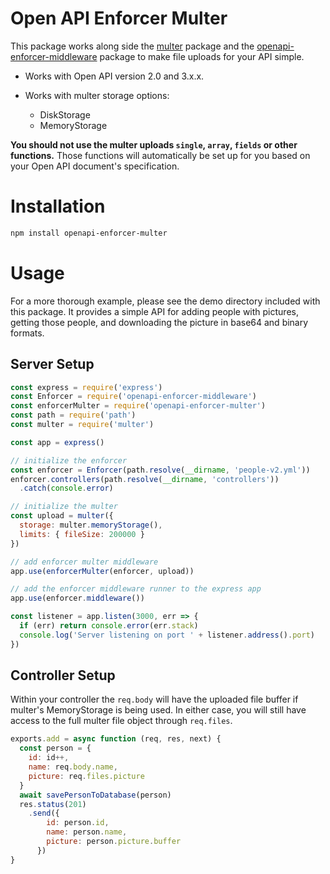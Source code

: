 # Open API Enforcer Multer

This package works along side the [multer](https://www.npmjs.com/package/multer) package and the [openapi-enforcer-middleware](https://www.npmjs.com/package/openapi-enforcer-middleware) package to make file uploads for your API simple.

- Works with Open API version 2.0 and 3.x.x.

- Works with multer storage options:

    - DiskStorage
    - MemoryStorage

**You should not use the multer uploads `single`, `array`, `fields` or other functions.** Those functions will automatically be set up for you based on your Open API document's specification.

# Installation

```bash
npm install openapi-enforcer-multer
```

# Usage

For a more thorough example, please see the demo directory included with this package. It provides a simple API for adding people with pictures, getting those people, and downloading the picture in base64 and binary formats.

## Server Setup 

```js
const express = require('express')
const Enforcer = require('openapi-enforcer-middleware')
const enforcerMulter = require('openapi-enforcer-multer')
const path = require('path')
const multer = require('multer')

const app = express()

// initialize the enforcer
const enforcer = Enforcer(path.resolve(__dirname, 'people-v2.yml'))
enforcer.controllers(path.resolve(__dirname, 'controllers'))
  .catch(console.error)

// initialize the multer
const upload = multer({
  storage: multer.memoryStorage(),
  limits: { fileSize: 200000 }
})

// add enforcer multer middleware
app.use(enforcerMulter(enforcer, upload))

// add the enforcer middleware runner to the express app
app.use(enforcer.middleware())

const listener = app.listen(3000, err => {
  if (err) return console.error(err.stack)
  console.log('Server listening on port ' + listener.address().port)
})
```

## Controller Setup

Within your controller the `req.body` will have the uploaded file buffer if multer's MemoryStorage is being used. In either case, you will still have access to the full multer file object through `req.files`.

```js
exports.add = async function (req, res, next) {
  const person = {
    id: id++,
    name: req.body.name,
    picture: req.files.picture
  }
  await savePersonToDatabase(person)
  res.status(201)
    .send({
        id: person.id,
        name: person.name,
        picture: person.picture.buffer
      })
}
```
